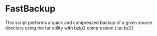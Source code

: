 # FastBackup
This script performs a quick and compressed backup of a given source directory using the tar utility with bzip2 compression (.tar.bz2).
